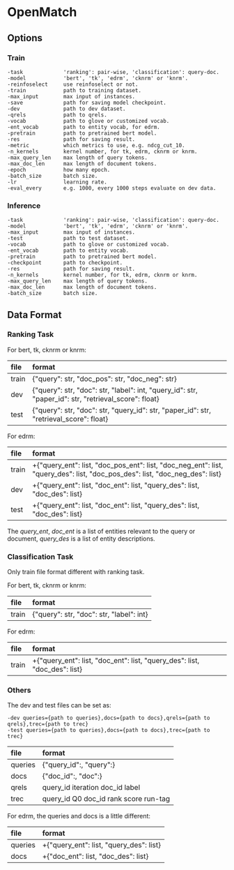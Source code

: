 # OpenMatch

## Options
### Train
```
-task             'ranking': pair-wise, 'classification': query-doc.
-model            'bert', 'tk', 'edrm', 'cknrm' or 'knrm'.
-reinfoselect     use reinfoselect or not.
-train            path to training dataset.
-max_input        max input of instances.
-save             path for saving model checkpoint.
-dev              path to dev dataset.
-qrels            path to qrels.
-vocab            path to glove or customized vocab.
-ent_vocab        path to entity vocab, for edrm.
-pretrain         path to pretrained bert model.
-res              path for saving result.
-metric           which metrics to use, e.g. ndcg_cut_10.
-n_kernels        kernel number, for tk, edrm, cknrm or knrm.
-max_query_len    max length of query tokens.
-max_doc_len      max length of document tokens.
-epoch            how many epoch.
-batch_size       batch size.
-lr               learning rate.
-eval_every       e.g. 1000, every 1000 steps evaluate on dev data.
```

### Inference
```
-task             'ranking': pair-wise, 'classification': query-doc.
-model            'bert', 'tk', 'edrm', 'cknrm' or 'knrm'.
-max_input        max input of instances.
-test             path to test dataset.
-vocab            path to glove or customized vocab.
-ent_vocab        path to entity vocab.
-pretrain         path to pretrained bert model.
-checkpoint       path to checkpoint.
-res              path for saving result.
-n_kernels        kernel number, for tk, edrm, cknrm or knrm.
-max_query_len    max length of query tokens.
-max_doc_len      max length of document tokens.
-batch_size       batch size.
```

## Data Format
### Ranking Task
For bert, tk, cknrm or knrm:

|file|format|
|:---|:-----|
|train|{"query": str, "doc\_pos": str, "doc\_neg": str}|
|dev  |{"query": str, "doc": str, "label": int, "query\_id": str, "paper\_id": str, "retrieval\_score": float}|
|test |{"query": str, "doc": str, "query\_id": str, "paper\_id": str, "retrieval\_score": float}|

For edrm:

|file|format|
|:---|:-----|
|train|+{"query\_ent": list, "doc\_pos\_ent": list, "doc\_neg\_ent": list, "query\_des": list, "doc\_pos\_des": list, "doc\_neg\_des": list}|
|dev  |+{"query\_ent": list, "doc\_ent": list, "query\_des": list, "doc\_des": list}|
|test |+{"query\_ent": list, "doc\_ent": list, "query\_des": list, "doc\_des": list}|

The *query_ent*, *doc_ent* is a list of entities relevant to the query or document, *query_des* is a list of entity descriptions.

### Classification Task
Only train file format different with ranking task.

For bert, tk, cknrm or knrm:

|file|format|
|:---|:-----|
|train|{"query": str, "doc": str, "label": int}|

For edrm:

|file|format|
|:---|:-----|
|train|+{"query\_ent": list, "doc\_ent": list, "query\_des": list, "doc\_des": list}|

### Others
The dev and test files can be set as:
```
-dev queries={path to queries},docs={path to docs},qrels={path to qrels},trec={path to trec}
-test queries={path to queries},docs={path to docs},trec={path to trec}
```

|file|format|
|:---|:-----|
|queries|{"query\_id":, "query":}|
|docs|{"doc\_id":, "doc":}|
|qrels|query\_id iteration doc\_id label|
|trec|query\_id Q0 doc\_id rank score run-tag|

For edrm, the queries and docs is a little different:

|file|format|
|:---|:-----|
|queries|+{"query\_ent": list, "query\_des": list}|
|docs|+{"doc\_ent": list, "doc\_des": list}|

